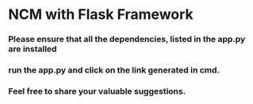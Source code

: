 # NCM with Flask Framework

### Please ensure that all the dependencies, listed in the app.py are installed
### run the app.py and click on the link generated in cmd.
### Feel free to share your valuable suggestions. 
